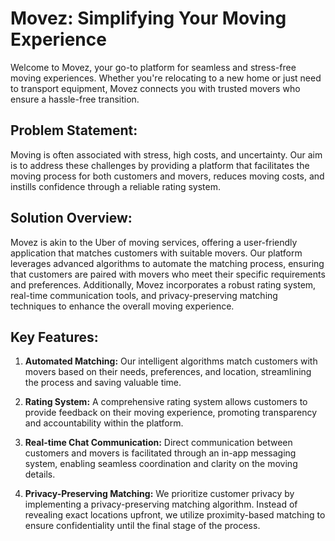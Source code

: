 # Movez: Simplifying Your Moving Experience

Welcome to Movez, your go-to platform for seamless and stress-free moving experiences. Whether you're relocating to a new home or just need to transport equipment, Movez connects you with trusted movers who ensure a hassle-free transition.

## Problem Statement:
Moving is often associated with stress, high costs, and uncertainty. Our aim is to address these challenges by providing a platform that facilitates the moving process for both customers and movers, reduces moving costs, and instills confidence through a reliable rating system.

## Solution Overview:
Movez is akin to the Uber of moving services, offering a user-friendly application that matches customers with suitable movers. Our platform leverages advanced algorithms to automate the matching process, ensuring that customers are paired with movers who meet their specific requirements and preferences. Additionally, Movez incorporates a robust rating system, real-time communication tools, and privacy-preserving matching techniques to enhance the overall moving experience.

## Key Features:
1. **Automated Matching:** Our intelligent algorithms match customers with movers based on their needs, preferences, and location, streamlining the process and saving valuable time.
   
2. **Rating System:** A comprehensive rating system allows customers to provide feedback on their moving experience, promoting transparency and accountability within the platform.
   
3. **Real-time Chat Communication:** Direct communication between customers and movers is facilitated through an in-app messaging system, enabling seamless coordination and clarity on the moving details.
   
4. **Privacy-Preserving Matching:** We prioritize customer privacy by implementing a privacy-preserving matching algorithm. Instead of revealing exact locations upfront, we utilize proximity-based matching to ensure confidentiality until the final stage of the process.

